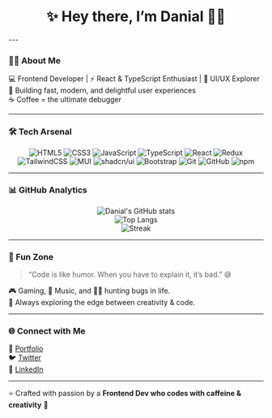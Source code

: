 <h1 align="center">✨ Hey there, I’m Danial 👨‍💻 </h1>
---

### 🧑‍💻 About Me  
💻 Frontend Developer | ⚡ React & TypeScript Enthusiast | 🎨 UI/UX Explorer  
🚀 Building fast, modern, and delightful user experiences  
☕ Coffee = the ultimate debugger  

---

### 🛠️ Tech Arsenal  
<div align="center">
  
![HTML5](https://img.shields.io/badge/-HTML5-E34F26?logo=html5&logoColor=white&style=for-the-badge)
![CSS3](https://img.shields.io/badge/-CSS3-1572B6?logo=css3&logoColor=white&style=for-the-badge)
![JavaScript](https://img.shields.io/badge/-JavaScript-F7DF1E?logo=javascript&logoColor=black&style=for-the-badge)
![TypeScript](https://img.shields.io/badge/-TypeScript-3178C6?logo=typescript&logoColor=white&style=for-the-badge)
![React](https://img.shields.io/badge/-React-61DAFB?logo=react&logoColor=black&style=for-the-badge)
![Redux](https://img.shields.io/badge/-Redux-764ABC?logo=redux&logoColor=white&style=for-the-badge)
![TailwindCSS](https://img.shields.io/badge/-TailwindCSS-38B2AC?logo=tailwind-css&logoColor=white&style=for-the-badge)
![MUI](https://img.shields.io/badge/-MUI-007FFF?logo=mui&logoColor=white&style=for-the-badge)
![shadcn/ui](https://img.shields.io/badge/-shadcn/ui-black?style=for-the-badge)
![Bootstrap](https://img.shields.io/badge/-Bootstrap-7952B3?logo=bootstrap&logoColor=white&style=for-the-badge)
![Git](https://img.shields.io/badge/-Git-F05032?logo=git&logoColor=white&style=for-the-badge)
![GitHub](https://img.shields.io/badge/-GitHub-181717?logo=github&logoColor=white&style=for-the-badge)
![npm](https://img.shields.io/badge/-npm-CB3837?logo=npm&logoColor=white&style=for-the-badge)

</div>

---

### 📊 GitHub Analytics  
<div align="center">

![Danial's GitHub stats](https://github-readme-stats.vercel.app/api?username=danialrahimian&show_icons=true&theme=tokyonight)  
![Top Langs](https://github-readme-stats.vercel.app/api/top-langs/?username=danialrahimian&layout=compact&theme=tokyonight)  
![Streak](https://github-readme-streak-stats.herokuapp.com/?user=danialrahimian&theme=radical)

</div>

---

### 🎉 Fun Zone
> “Code is like humor. When you have to explain it, it’s bad.” 😅  

🎮 Gaming, 🎵 Music, and 🕵️‍♂️ hunting bugs in life.  
🌌 Always exploring the edge between creativity & code.  

---

### 🌐 Connect with Me  
🔗 [Portfolio](https://yourwebsite.com)  
🐦 [Twitter](https://twitter.com/yourhandle)  
💼 [LinkedIn](https://linkedin.com/in/yourhandle)  

---

⭐️ Crafted with passion by a **Frontend Dev who codes with caffeine & creativity** 🚀
